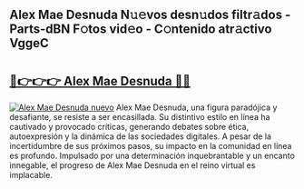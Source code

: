 ## Alex Mae Desnuda N𝚞𝚎vos desn𝚞dos filtr𝚊dos - Parts-dBN F𝚘tos vid𝚎o - C𝚘ntenido atr𝚊ctivo VggeC

# <h2><a href="http://mb3o2i3.tromn.icu/?c=Alex+Mae+Desnuda">🔗👉👉👉 Alex Mae Desnuda 🔗🔗</a></h2>

[![Alex Mae Desnuda nuevo](https://i.imgur.com/pEAQMta.gif)](http://mb3o2i3.tromn.icu/?c=Alex+Mae+Desnuda)
Alex Mae Desnuda, una figura paradójica y desafiante, se resiste a ser encasillada. Su distintivo estilo en línea ha cautivado y provocado críticas, generando debates sobre ética, autoexpresión y la dinámica de las sociedades digitales. A pesar de la incertidumbre de sus próximos pasos, su impacto en la comunidad en línea es profundo. Impulsado por una determinación inquebrantable y un encanto innegable, el progreso de Alex Mae Desnuda en el reino virtual es implacable.
